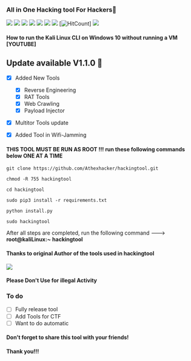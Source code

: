### All in One Hacking tool For Hackers🥇
![](https://img.shields.io/github/license/Athexhacker/hackingtool)
![](https://img.shields.io/github/issues/Athexhacker/hackingtool)
![](https://img.shields.io/github/issues-closed/Athexhacker/hackingtool)
![](https://img.shields.io/badge/Python-3-blue)
![](https://img.shields.io/github/forks/Athexhacker/hackingtool)
![](https://img.shields.io/github/stars/Athexhacker/hackingtool)
![](https://img.shields.io/github/last-commit/Athexhacker/hackingtool)
[![HitCount](http://hits.dwyl.com/Athexhacker/hackingtool.svg)]
![](https://img.shields.io/badge/platform-Linux%20%7C%20KaliLinux%20%7C%20ParrotOs-blue)

#### How to run the Kali Linux CLI on Windows 10 without running a VM [YOUTUBE]
## Update available V1.1.0 🚀 
- [x] Added New Tools 
    - [x] Reverse Engineering
    - [x] RAT Tools
    - [x] Web Crawling 
    - [x] Payload Injector
- [x] Multitor Tools update
- [X] Added Tool in Wifi-Jamming






#### THIS TOOL MUST BE RUN AS ROOT !!! run these following commands below ONE AT A TIME 

    git clone https://github.com/Athexhacker/hackingtool.git
    
    chmod -R 755 hackingtool  
    
    cd hackingtool
    
    sudo pip3 install -r requirements.txt
    
    python install.py
    
    sudo hackingtool

After all steps are completed, run the following command ---> **root@kaliLinux:~** **hackingtool**

#### Thanks to original Author of the tools used in hackingtool

<img src ="https://img.shields.io/badge/Important-notice-red" />
<h4>Please Don't Use for illegal Activity</h4>

### To do 
- [ ] Fully release tool 
- [ ] Add Tools for CTF
- [ ] Want to do automatic 

#### Don't forget to share this tool with your friends!
#### Thank you!!!
